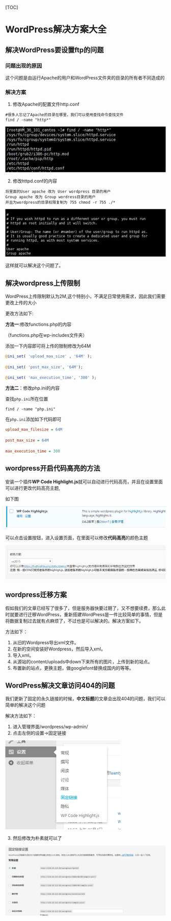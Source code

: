 [TOC]

# WordPress解决方案大全

## 解决WordPress要设置ftp的问题

### 问题出现的原因

这个问题是由运行Apache的用户和WordPress文件夹的目录的所有者不同造成的

### 解决方案

1. 修改Apache的配置文件http.conf

```shell
#很多人忘记了Apache的目录在哪里，我们可以使用查找命令查找文件
find / -name "http*"
```

![查找http结果](img/%E6%9F%A5%E6%89%BEhttp%E7%BB%93%E6%9E%9C.png)

2. 修改httpd.conf的内容

```shell
将里面的User apache 改为 User wordpress 目录的用户
Group apache 改为 Group wordress目录的用户
并且为wordpress的目录权限复制为 755 chmod -r 755 ./*
```

![httpd.conf的内容](img/httpd.conf%E7%9A%84%E5%86%85%E5%AE%B9.png)



这样就可以解决这个问题了。

## 解决wordpress上传限制

WordPress上传限制默认为2M,这个特别小，不满足日常使用需求，因此我们需要更改上传的大小

更改方法如下:

**方法一**:修改functions.php的内容

（functions.php在wp-includes文件夹）

 添加一下内容即可将上传的限制修改为64M

```php
@ini_set( 'upload_max_size' , '64M' );

@ini_set( 'post_max_size', '64M');

@ini_set( 'max_execution_time', '300' );
```



**方法二**：修改php.ini的内容

查找`php.ini`所在位置

```shell
find / -name "php.ini"
```

在`php.ini`添加如下代码即可

```ini
upload_max_filesize = 64M

post_max_size = 64M

max_execution_time = 300
```



## wordpress开启代码高亮的方法

安装一个插件**WP Code Highlight.js**就可以自动进行代码高亮，并且在设置里面可以进行更改代码高亮主题,

如下图

![代码高亮插件](img\代码高亮插件.png)

可以点击设置按钮，进入设置页面，在里面可以修改**代码高亮**的颜色主题

![代码高亮设置颜色主题](img\代码高亮设置颜色主题.png)

## wordpress迁移方案

假如我们的文章已经写了很多了，但是服务器快要过期了，又不想要续费，那么此时就要进行迁移WordPress，重新搭建WordPress是一件比较简单的事情，但是将数据复制过去就有点麻烦了，不过也是可以解决的。解决方案如下。

方法如下：

1. 从旧的Wordpress导出xml文件。
2. 在新的空间安装好Wordpress，然后导入xml。
3. 导入xml。
4. 从源站的content/uploads中down下来所有的图片，上传到新的站点。
5. 布置新的站点，更换主题，做googlefont替换成国内的等等。



## WordPress解决文章访问404的问题

我们更新了固定的永久链接的时候，**中文标题**的文章会出现404的问题，我们可以简单的解决这个问题

解决方法如下：

1. 进入管理界面/wordpress/wp-admin/
2. 点击左侧的设置->固定链接

![固定链接设置](img\固定链接设置.png)



3. 然后修改为朴素就可以了



![固定链接修改](img\固定链接修改.png)

